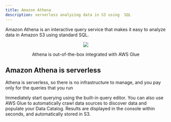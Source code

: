 ```yaml
---
title: Amazon Athena
description: serverless analyzing data in S3 using  SQL
---
```


Amazon Athena is an interactive query service that makes it easy to analyze data in Amazon S3 using standard SQL. 


<div>
<div align="center"><img src={require('@site/static/img/Amazon-Athena.png').default} /></div>
<div><p align="center">Athena is out-of-the-box integrated with AWS Glue</p></div>
</div>

## Amazon Athena is serverless

Athena is serverless, so there is no infrastructure to manage, and you pay only for the queries that you run

Immediately start querying using the built-in query editor. You can also use AWS Glue to automatically crawl data sources to discover data and populate your Data Catalog. Results are displayed in the console within seconds, and automatically stored in S3.


